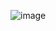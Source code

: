 ![image](https://github.com/danishadriansyah/Tugas-3-Pweb/assets/139879863/7a539144-7206-4526-8f02-e2a20bc4d99c)
